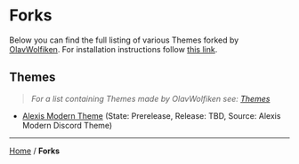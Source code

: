 # Forks
Below you can find the full listing of various Themes forked by [OlavWolfiken](https://github.com/OlavWolfiken). For installation instructions follow [this link](https://olavwolfiken.github.io/BetterDiscord/Forks#themes-1).

## Themes
> _For a list containing Themes made by OlavWolfiken see: [Themes](https://olavwolfiken.github.io/BetterDiscord/Themes)_

- [Alexis Modern Theme](https://olavwolfiken.github.io/AlexisModernTheme/) (State: Prerelease, Release: TBD, Source: Alexis Modern Discord Theme)

____
[Home](https://olavwolfiken.github.io/BetterDiscord) / **Forks**
